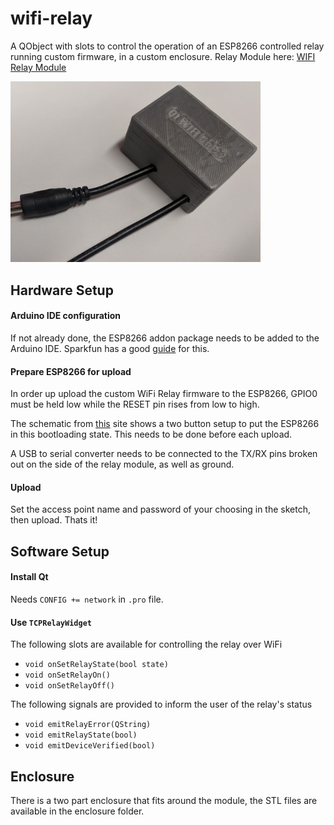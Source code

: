 # wifi-relay
A QObject with slots to control the operation of an ESP8266 controlled relay running custom firmware, in a custom enclosure. Relay Module here: [WIFI Relay Module](https://www.amazon.com/ATIMOSOS-ESP8266-module-Things-control/dp/B073TVR3QT/ref=sr_1_8?s=industrial&ie=UTF8&qid=1521219507&sr=1-8&keywords=esp8266+relay)

<img width="400" src="doc/images/enclosure.jpg"/>

## Hardware Setup
#### Arduino IDE configuration

If not already done, the ESP8266 addon package needs to be added to the Arduino IDE. Sparkfun has a good [guide](https://learn.sparkfun.com/tutorials/esp8266-thing-hookup-guide/installing-the-esp8266-arduino-addon) for this.

#### Prepare ESP8266 for upload

In order up upload the custom WiFi Relay firmware to the ESP8266, GPIO0 must be held low while the RESET pin rises from low to high.

The schematic from [this](https://www.allaboutcircuits.com/projects/update-the-firmware-in-your-esp8266-wi-fi-module/) site shows a two button setup to put the ESP8266 in this bootloading state. This needs to be done before each upload.

A USB to serial converter needs to be connected to the TX/RX pins broken out on the side of the relay module, as well as ground.

#### Upload

Set the access point name and password of your choosing in the sketch, then upload. Thats it!

## Software Setup
#### Install Qt 
Needs `CONFIG += network` in `.pro` file.
#### Use `TCPRelayWidget`
The following slots are available for controlling the relay over WiFi
- `void onSetRelayState(bool state)`
- `void onSetRelayOn()`
- `void onSetRelayOff()`

The following signals are provided to inform the user of the relay's status
- `void emitRelayError(QString)`
- `void emitRelayState(bool)`
- `void emitDeviceVerified(bool)`

## Enclosure
There is a two part enclosure that fits around the module, the STL files are available in the enclosure folder.
